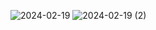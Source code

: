 ![2024-02-19](https://github.com/dChushkov/images-app-laravel/assets/114058905/04fcbc42-e123-4c17-81b9-877a054687cf)
![2024-02-19 (2)](https://github.com/dChushkov/images-app-laravel/assets/114058905/43479b60-7f48-4e75-bfe7-c38070107015)
